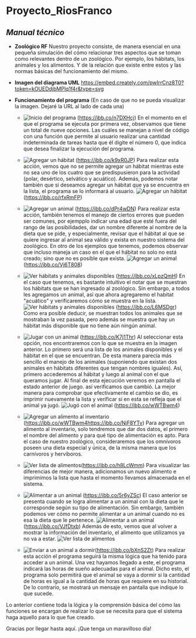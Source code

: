 # **Proyecto_RiosFranco**
## *Manual técnico*
* **Zoológico RF**
Nuestro proyecto consiste, de manera esencial en una pequeña simulación del cómo relacionar tres aspectos que se toman como relevantes dentro de un zoológico.
Por ejemplo, los hábitats, los animales y los alimentos. Y de la relación que existe entre estos y las normas básicas del funcionamiento del mismo.

* **Imagen del diagrama UML**
<https://embed.creately.com/pwIrrCnz8T0?token=kOUEDdjbMPlq1f4r&type=svg>

* **Funcionamiento del programa**
(En caso de que no se pueda visualizar la imagen. Dejaré la URL al lado de cada una)   
  * ![Inicio del programa](https://ibb.co/n7DXHcj) (<https://ibb.co/n7DXHcj>)
En el momento en el que el programa se ejecuta por primera vez, observamos que tiene un total de nueve opciones. Las cuáles se manejan a nivel de código con una función que permite al usuario realizar una cantidad indeterminada de tareas hasta que él digite el número 0, que indica que desea finalizar la ejecución del programa.

  * ![Agregar un hábitat](https://ibb.co/k9xR0JP) (<https://ibb.co/k9xR0JP>)
Para realizar esta acción, vemos que no se permite agregar un hábitat mientras este no sea uno de los cuatro que se predispusieron para la actividad (polar, desértico, selvático y acuático).
Además, podemos notar también que si deseamos agregar un hábitat que ya se encuentra en la lista, el programa se lo informará al usuario.
![Agregar un hábitat](https://ibb.co/rfxRmFP) (<https://ibb.co/rfxRmFP>)

  * ![Agregar un animal](https://ibb.co/dPr4wDN) (<https://ibb.co/dPr4wDN>)
Para realizar esta acción, también tenemos el manejo de ciertos errores que pueden ser comunes, por ejempplo indicar una edad que esté fuera del rango de las posibilidades, dar un nombre diferente al nombre de la dieta que se pide, y especialmente, revisar que el hábitat al que se quiere ingresar al animal sea válido y exista en nuestro sistema del zoológico.
En otro de los ejemplos que tenemos, podemos observar que incluso maneja un caso en el que el hábitat no solo no está creado; sino que no es posible que exista.
![Agregar un animal](https://ibb.co/Vj6T808) (<https://ibb.co/Vj6T808>)

   * ![Ver hábitats y animales disponibles](https://ibb.co/xLpzQmH) (<https://ibb.co/xLpzQmH>)
En el caso que tenemos, es bastante intuitivo el notar que se muestran los hábitats que se han ingresado al zoológico. Sin embargo, a todos les agregamos un animal, así que ahora agregaremo el habitat "acuático" y verificaremos cómo se muestra en la lista.
![Ver hábitats y animales disponibles](https://ibb.co/L6MSDgr) (<https://ibb.co/L6MSDgr>)
Como era posible deducir, se muestran todos los animales que se mostraban la vez pasada, pero además se muestra que hay un hábitat más disponible que no tiene aún ningún animal.

   * ![Jugar con un animal](https://ibb.co/K7j1Thr) (<https://ibb.co/K7j1Thr>)
Al seleccionar esta opción, nos encontraremos con lo que se muestra en la imagen anterior.
Lo primero será una lista de los animales disponibles y el hábitat en el que se encuentran. De esta manera parecía más sencillo el manejo de los animales (suponiendo que existan dos animales en hábitats diferentes que tengan nombres iguales).
Así, primero accederemos al hábitat y luego al animal con el que queramos jugar. Al final de esta ejecución veremos en pantalla el estado anterior de juego. así verificamos que cambió.
La mejor manera para comprobar que efectivamente el cambio se dio, es imprimir nuevamente la lista y verificar si en esta se refleja que el animal ya jugó.
![Jugó con el animal](https://ibb.co/wWTBwm4) (<https://ibb.co/wWTBwm4>)

   * ![Agregar un alimento al inventario](https://ibb.co/wWTBwm4https://ibb.co/NjF8YTv) (<https://ibb.co/wWTBwm4https://ibb.co/NjF8YTv>)
Para agregar un alimento al inventario, solo tendremos que dar dos datos, el primero el nombre del alimento y para qué tipo de alimentación es apto.
Para el caso de nuestro zoológico, consideraremos que los omnívoros poseen una dieta especial y única, de la misma manera que los carnívoros y hervíboros.

   * ![Ver lista de alimentos](https://ibb.co/h8LcWmm)(<https://ibb.co/h8LcWmm>)
Para visualizar las diferencias de mejor manera, adicionamos un nuevo alimento e imprimimos la lista que hasta el momento llevamos almacenada en el sistema.

  * ![Alimentar a un animal](https://ibb.co/5r6yZSc) (<https://ibb.co/5r6yZSc>)
El caso anterior se presenta cuando se logra alimentar a un animal con la dieta que le corresponde según su tipo de alimentación.
Sin embargo, también podemos ver cómo no permite alimentar a un animal cuando no es esa la dieta que le pertenece.
![Alimentar a un animal](https://ibb.co/VJfDtxb)(<https://ibb.co/VJfDtxb>)
Además de esto, vemos que al volver a mostrar la información del inventario, el alimento que utilizamos ya no va a estar.
![Ver lista de alimentos](https://ibb.co/JF6YfWg)

  * ![Enviar a un animal a dormir](https://ibb.co/bXnS2Zt)(<https://ibb.co/bXnS2Zt>)
Para realizar esta acción el programa seguirá la misma lógica que ha tenido para acceder a un animal.
Una vez hayamos llegado a este, el programa indicará las horas de sueño adecuadas para el animal.
Dicho esto, el programa solo permitirá que el animal se vaya a dormir si la cantidad de horas es igual a la cantidad de horas que requiere en su historial. De lo contrario, se mostrará un mensaje en pantalla que indique lo que sucede.


Lo anterior contiene toda la lógica y la comprensión básica del cómo las funciones se encargan de realizar lo que se necesita para que el sistema haga aquello para lo que fue creado.

Gracias por llegar hasta aquí. ¡Que tenga un maravilloso día!
